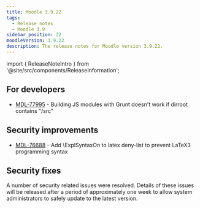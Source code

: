 ```yaml
---
title: Moodle 3.9.22
tags:
  - Release notes
  - Moodle 3.9
sidebar_position: 22
moodleVersion: 3.9.22
description: The release notes for Moodle version 3.9.22.
---
```


import { ReleaseNoteIntro } from '@site/src/components/ReleaseInformation';

<ReleaseNoteIntro releaseName={frontMatter.moodleVersion} />

## For developers
<!-- cspell:disable -->
- [MDL-77995](https://tracker.moodle.org/browse/MDL-77995) - Building JS modules with Grunt doesn't work if dirroot contains "/src"
<!-- cspell:enable -->

## Security improvements
<!-- cspell:disable -->
- [MDL-76688](https://tracker.moodle.org/browse/MDL-76688) - Add \ExplSyntaxOn to latex deny-list to prevent LaTeX3 programming syntax
<!-- cspell:enable -->

## Security fixes

A number of security related issues were resolved. Details of these issues will be released after a period of approximately one week to allow system administrators to safely update to the latest version.
